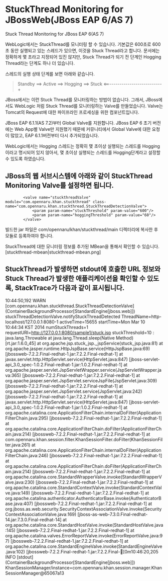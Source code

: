 StuckThread Monitoring for JBossWeb(JBoss EAP 6/AS 7)
=====================================================
Stuck Thread Monitoring for JBoss EAP 6(AS 7)

WebLogic에서는 StuckThread를 모니터링 할 수 있습니다.
기본값은 600초로 600초 동안 실행되고 있는 스레드가 있으면, 이것을 Stuck Thread라고 합니다.
문서에는 정확하게 몇 초라고 지정되어 있진 않지만, Stuck Thread가 되기 전 단계인 Hogging Thread라는 단계도 하나 더 있습니다.

스레드의 실행 상태 단계를 보면 아래와 같습니다.

> Standby ==> Active ==> Hogging ==> Stuck
>         <==--------------------------+               


JBoss에서는 이런 Stuck Thread를 모니터링하는 방법이 없습니다.
그래서, JBoss에서도 WebLogic 처럼 Stuck Thread를 모니터링하는 Valve를 만들었습니다.
Valve는 Tomcat의 Request에 대한 파이프라인 프로세싱을 위한 컴포넌트입니다.
 
JBoss EAP 6.1.1(AS 7.2)부터 Global Valve를 지원합니다.
JBoss EAP 6 초기 버전에는 Web App별 Valve만 지원했기 때문에 커뮤니티에서 Global Valve에 대한 요청이 많았고, EAP 6.1.1버전부터 다시 추가되었습니다.

WebLogic에서는 Hogging 스레드는 정확히 몇 초이상 실행되는 스레드를 Hogging이라고 명시되어 있지 않아서, 몇 초이상 실행되는 스레드를 Hogging단계라고 설정할 수 있도록 하였습니다.

JBoss의 웹 서브시스템에 아래와 같이 StuckThread Monitoring Valve를 설정하면 됩니다.
------------------------------------------
            <valve name="stuckthreadValve" module="com.opennaru.khan.stuckthread" class-name="com.opennaru.khan.stuckthread.StuckThreadDetectionValve">
                <param param-name="stuckThreshold" param-value="600"/>
                <param param-name="hoggingThreshold" param-value="60"/>
            </valve>

빌드한 jar 파일은 com/opennaru/khan/stuckthread/main 디렉터리에 복사한 후 모듈로 등록하여야 합니다.

StuckThread에 대한 모니터링 정보를 추가된 MBean을 통해서 확인할 수 있습니다.
[stuckthread-mbean|stuckthread-mbean.png]

StuckThread가 발생하면 stdout에 호출한 URL 정보와 Stuck Thread가 발생한 애플리케이션을 확인할 수 있도록, StackTrace가 다음과 같이 표시됩니다.
------------------------------------------
10:44:50,192 WARN  [com.opennaru.khan.stuckthread.StuckThreadDetectionValve] (ContainerBackgroundProcessor[StandardEngine[jboss.web]]) stuckThreadDetectionValve.notifyStuckThreadDetected
ThreadName=http-localhost/127.0.0.1:8080-1
activeTime=15655
startTime=Mon Mar 10 10:44:34 KST 2014
numStuckThreads=1
requestURI=http://127.0.0.1:8080/sample1/stuck.jsp
stuckThreshold=10
: java.lang.Throwable
	at java.lang.Thread.sleep(Native Method) [rt.jar:1.6.0_45]
	at org.apache.jsp.stuck_jsp._jspService(stuck_jsp.java:81)
	at org.apache.jasper.runtime.HttpJspBase.service(HttpJspBase.java:69) [jbossweb-7.2.2.Final-redhat-1.jar:7.2.2.Final-redhat-1]
	at javax.servlet.http.HttpServlet.service(HttpServlet.java:847) [jboss-servlet-api_3.0_spec-1.0.2.Final-redhat-1.jar:1.0.2.Final-redhat-1]
	at org.apache.jasper.servlet.JspServletWrapper.service(JspServletWrapper.java:365) [jbossweb-7.2.2.Final-redhat-1.jar:7.2.2.Final-redhat-1]
	at org.apache.jasper.servlet.JspServlet.serviceJspFile(JspServlet.java:309) [jbossweb-7.2.2.Final-redhat-1.jar:7.2.2.Final-redhat-1]
	at org.apache.jasper.servlet.JspServlet.service(JspServlet.java:242) [jbossweb-7.2.2.Final-redhat-1.jar:7.2.2.Final-redhat-1]
	at javax.servlet.http.HttpServlet.service(HttpServlet.java:847) [jboss-servlet-api_3.0_spec-1.0.2.Final-redhat-1.jar:1.0.2.Final-redhat-1]
	at org.apache.catalina.core.ApplicationFilterChain.internalDoFilter(ApplicationFilterChain.java:295) [jbossweb-7.2.2.Final-redhat-1.jar:7.2.2.Final-redhat-1]
	at org.apache.catalina.core.ApplicationFilterChain.doFilter(ApplicationFilterChain.java:214) [jbossweb-7.2.2.Final-redhat-1.jar:7.2.2.Final-redhat-1]
	at com.opennaru.khan.session.filter.KhanSessionFilter.doFilter(KhanSessionFilter.java:261)
	at org.apache.catalina.core.ApplicationFilterChain.internalDoFilter(ApplicationFilterChain.java:246) [jbossweb-7.2.2.Final-redhat-1.jar:7.2.2.Final-redhat-1]
	at org.apache.catalina.core.ApplicationFilterChain.doFilter(ApplicationFilterChain.java:214) [jbossweb-7.2.2.Final-redhat-1.jar:7.2.2.Final-redhat-1]
	at org.apache.catalina.core.StandardWrapperValve.invoke(StandardWrapperValve.java:230) [jbossweb-7.2.2.Final-redhat-1.jar:7.2.2.Final-redhat-1]
	at org.apache.catalina.core.StandardContextValve.invoke(StandardContextValve.java:149) [jbossweb-7.2.2.Final-redhat-1.jar:7.2.2.Final-redhat-1]
	at org.apache.catalina.authenticator.AuthenticatorBase.invoke(AuthenticatorBase.java:407) [jbossweb-7.2.2.Final-redhat-1.jar:7.2.2.Final-redhat-1]
	at org.jboss.as.web.security.SecurityContextAssociationValve.invoke(SecurityContextAssociationValve.java:169) [jboss-as-web-7.3.0.Final-redhat-14.jar:7.3.0.Final-redhat-14]
	at org.apache.catalina.core.StandardHostValve.invoke(StandardHostValve.java:145) [jbossweb-7.2.2.Final-redhat-1.jar:7.2.2.Final-redhat-1]
	at org.apache.catalina.valves.ErrorReportValve.invoke(ErrorReportValve.java:97) [jbossweb-7.2.2.Final-redhat-1.jar:7.2.2.Final-redhat-1]
	at org.apache.catalina.core.StandardEngineValve.invoke(StandardEngineValve.java:102) [jbossweb-7.2.2.Final-redhat-1.jar:7.2.2.Final-[0m10:46:20,205 INFO  [stdout] (ContainerBackgroundProcessor[StandardEngine[jboss.web]]) KhanSessionManager/instance=com.opennaru.khan.session.manager.KhanSessionManager@65067a13


